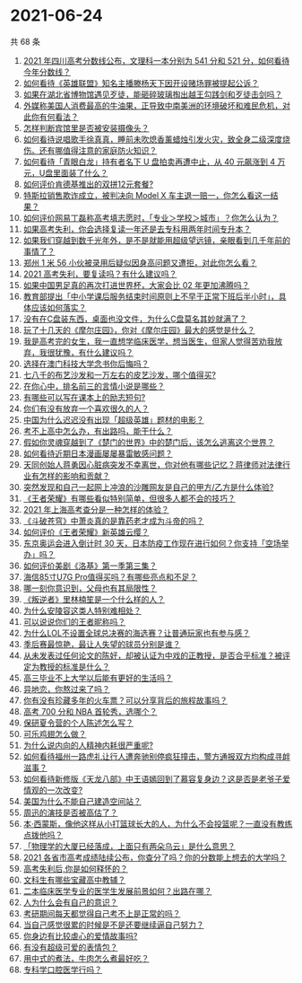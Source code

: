 # 2021-06-24

共 68 条

<!-- BEGIN -->
<!-- 最后更新时间 Thu Jun 24 2021 06:01:33 GMT+0800 (China Standard Time) -->

1. [2021 年四川高考分数线公布，文理科一本分别为 541 分和 521
   分，如何看待今年分数线？](https://www.zhihu.com/question/466835029)
2. [如何看待《英雄联盟》知名主播滕杨天下因开设赌场罪被提起公诉？](https://www.zhihu.com/question/464376334)
3. [如果在湖北省博物馆遇见歹徒，能砸碎玻璃掏出越王勾践剑和歹徒击剑吗？](https://www.zhihu.com/question/466117995)
4. [外媒称美国人消费最高的牛油果，正导致中南美洲的环境破坏和难民危机，对此你有何看法？](https://www.zhihu.com/question/466723204)
5. [怎样判断宾馆里是否被安装摄像头？](https://www.zhihu.com/question/24929266)
6. [如何看待说唱歌手徐真真，睡前未吹熄香薰蜡烛引发火灾，致全身二级深度烧伤。还有哪值得注意的家庭防火知识？](https://www.zhihu.com/question/466504088)
7. [如何看待「青眼白龙」持有者名下 U 盘拍卖再遭中止，从 40 元飙涨到 4
   万元，U盘里面装了什么？](https://www.zhihu.com/question/466587646)
8. [如何评价肯德基推出的双拼12元套餐?](https://www.zhihu.com/question/466259792)
9. [特斯拉销售欺诈成立，被判决向 Model X
   车主退一赔一，你怎么看这一结果？](https://www.zhihu.com/question/466355841)
10. [如何评价网易丁磊称高考填志愿时，「专业＞学校＞城市」？你怎么认为？](https://www.zhihu.com/question/466700024)
11. [如果高考失利，你会选择复读一年还是去专科用两年时间专升本？](https://www.zhihu.com/question/328514956)
12. [如果我们穿越到数千光年外，是不是就能用超级望远镜，亲眼看到几千年前的事情了？](https://www.zhihu.com/question/429699064)
13. [郑州 1 米 56
    小伙被录用后疑似因身高问题又遭拒，对此你怎么看？](https://www.zhihu.com/question/466582127)
14. [2021 高考失利，要复读吗？有什么建议吗？](https://www.zhihu.com/question/464438124)
15. [如果中国男足真的再次打进世界杯，大家会比 02 年更加沸腾吗？](https://www.zhihu.com/question/463752483)
16. [教育部提出「中小学课后服务结束时间原则上不早于正常下班后半小时」，具体应该如何落实？](https://www.zhihu.com/question/466568287)
17. [没有在C盘装东西，桌面也没文件，为什么C盘莫名其妙就满了？](https://www.zhihu.com/question/456677257)
18. [玩了十几天的《摩尔庄园》，你对《摩尔庄园》最大的感觉是什么？](https://www.zhihu.com/question/465468791)
19. [我是高考完的女生，我一直想学临床医学，想当医生，但家人觉得苦劝我放弃，我很犹豫，有什么建议吗？](https://www.zhihu.com/question/465870397)
20. [选择在澳门科技大学念书你后悔吗？](https://www.zhihu.com/question/395824634)
21. [七八千的布艺沙发和一万左右的皮艺沙发，哪个值得买?](https://www.zhihu.com/question/341967701)
22. [在你心中，排名前三的言情小说是哪些？](https://www.zhihu.com/question/381690632)
23. [有哪些可以写在课本上的励志短句?](https://www.zhihu.com/question/370697717)
24. [你们有没有放弃一个喜欢很久的人？](https://www.zhihu.com/question/466274655)
25. [中国为什么迟迟没有出现「超级英雄」题材的电影？](https://www.zhihu.com/question/55011793)
26. [考不上高中怎么办，有出路吗，能干什么？](https://www.zhihu.com/question/465806019)
27. [假如你灵魂穿越到了《楚门的世界》中的楚门后，该怎么逃离这个世界？](https://www.zhihu.com/question/463821503)
28. [如何看待近期日本漫画屡屡暴雷敏感问题？](https://www.zhihu.com/question/465217223)
29. [天同创始人蒋勇因心脏病突发不幸离世，你对他有哪些记忆？蒋律师对法律行业有怎样的影响和贡献？](https://www.zhihu.com/question/466834495)
30. [突然发现和自己一起网上冲浪的沙雕网友是自己的甲方/乙方是什么体验?](https://www.zhihu.com/question/465724596)
31. [《王者荣耀》有哪些看似特别简单，但很多人都不会的技巧？](https://www.zhihu.com/question/446136518)
32. [2021 年上海高考查分是一种怎样的体验？](https://www.zhihu.com/question/463610724)
33. [《斗破苍穹》中萧炎真的是靠药老才成为斗帝的吗？](https://www.zhihu.com/question/325197543)
34. [如何评价《王者荣耀》新英雄云缨？](https://www.zhihu.com/question/456762502)
35. [东京奥运会进入倒计时 30
    天，日本防疫工作现在进行如何？你支持「空场举办」吗？](https://www.zhihu.com/question/466695575)
36. [如何评价美剧《洛基》第一季第三集？](https://www.zhihu.com/question/466766242)
37. [海信85寸U7G Pro值得买吗？有哪些亮点和不足？](https://www.zhihu.com/question/465575735)
38. [哪一刻你意识到，父母也有其局限性？](https://www.zhihu.com/question/465553728)
39. [《叛逆者》里林楠笙是一个什么样的人？](https://www.zhihu.com/question/463791665)
40. [为什么安陵容这类人特别难相处？](https://www.zhihu.com/question/465876363)
41. [可以说说你们的王者昵称吗？](https://www.zhihu.com/question/442206137)
42. [为什么LOL不设置全球总决赛的海选赛？让普通玩家也有参与感？](https://www.zhihu.com/question/348029119)
43. [季后赛最惊艳，最让人失望的球员分别是谁？](https://www.zhihu.com/question/466186916)
44. [从未发表过任何论文的陈好，却被认证为中戏的正教授，是否合乎标准？被评定为教授的标准是什么？](https://www.zhihu.com/question/466544935)
45. [高三毕业不上大学以后能有更好的生活吗？](https://www.zhihu.com/question/465162371)
46. [异地恋，你熬过来了吗？](https://www.zhihu.com/question/456081793)
47. [你有没有珍藏多年的火车票？可以分享背后的旅程故事吗？](https://www.zhihu.com/question/466251300)
48. [高考 700 分和 NBA 首轮秀，选哪个？](https://www.zhihu.com/question/464138535)
49. [保研夏令营的个人陈述怎么写？](https://www.zhihu.com/question/30606095)
50. [可乐鸡翅怎么做？](https://www.zhihu.com/question/30139966)
51. [为什么说内向的人精神内耗很严重呢?](https://www.zhihu.com/question/438833344)
52. [如何看待福州一路虎礼让行人遭奔驰别停疯狂撞击，警方通报双方均构成寻衅滋事？](https://www.zhihu.com/question/466514894)
53. [如何看待新修版《天龙八部》中王语嫣回到了慕容复身边？这是否是老爷子爱情观的一次改变?](https://www.zhihu.com/question/466375037)
54. [美国为什么不能自己建造空间站？](https://www.zhihu.com/question/466163410)
55. [周迅的演技是否被高估了？](https://www.zhihu.com/question/296224065)
56. [本·西蒙斯，像他这样从小打篮球长大的人，为什么不会投篮呢？一直没有教练点拨他吗？](https://www.zhihu.com/question/466334440)
57. [「物理学的大厦已经落成，上面只有两朵乌云」是什么意思？](https://www.zhihu.com/question/319790208)
58. [2021
    各省市高考成绩陆续公布，你查分了吗？你的分数能上想去的大学吗？](https://www.zhihu.com/question/466693006)
59. [高考失利后,你是如何释怀的？](https://www.zhihu.com/question/282477570)
60. [文科生有哪些宝藏高中教辅？](https://www.zhihu.com/question/434586269)
61. [二本临床医学专业的医学生发展前景如何？出路在哪？](https://www.zhihu.com/question/368279194)
62. [人为什么会有自己的意识？](https://www.zhihu.com/question/25852574)
63. [考研期间每天都觉得自己考不上是正常的吗？](https://www.zhihu.com/question/465105306)
64. [当自己感觉很累的时候是不是还要继续逼自己努力？](https://www.zhihu.com/question/23678611)
65. [你身边有比较虐心的爱情故事吗?](https://www.zhihu.com/question/352335209)
66. [有没有超级可爱的表情包？](https://www.zhihu.com/question/399465536)
67. [用中式的煮法，牛肉怎么煮最好吃？](https://www.zhihu.com/question/20739576)
68. [专科学口腔医学行吗？](https://www.zhihu.com/question/383445313)

<!-- END -->
